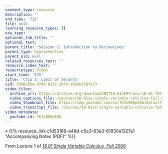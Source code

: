 ```yaml
---
content_type: resource
description: ''
end_time: '712'
file: null
learning_resource_types: []
ocw_type: ''
optional_tab_title: ''
optional_text: ''
parent_title: 'Session 1: Introduction to Derivatives'
parent_type: CourseSection
parent_uid: null
related_resources_text: ''
resource_index_text: ''
resourcetype: Video
start_time: '525'
title: 'Clip 3: Limit of Secants'
uid: d3b6c68e-d743-811c-1b74-168eb258fa73
video_files:
  archive_url: https://archive.org/download/MIT18.01JF07/ocw-18.01-f07-lec01_300k.mp4
  video_captions_file: /courses/18-01sc-single-variable-calculus-fall-2010/02e91d110a8e55a99fafd20afb2690f6_7K1sB05pE0A.vtt
  video_thumbnail_file: https://img.youtube.com/vi/7K1sB05pE0A/default.jpg
  video_transcript_file: /courses/18-01sc-single-variable-calculus-fall-2010/b077a7907b8018d95efad7a876219997_7K1sB05pE0A.pdf
video_metadata:
  youtube_id: 7K1sB05pE0A
---
```


» {{% resource_link c1d53189-e48d-c5e3-63a3-61930a1327e1 "Accompanying Notes (PDF)" %}}

From Lecture 1 of [_18.01 Single Variable Calculus, Fall 2006_](/courses/18-01-single-variable-calculus-fall-2006/video_galleries/video-lectures)

